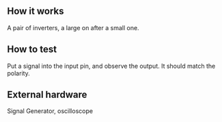 
## How it works

A pair of inverters, a large on after a small one.



## How to test

Put a signal into the input pin, and observe the output. It should match the polarity.


## External hardware

Signal Generator, oscilloscope
